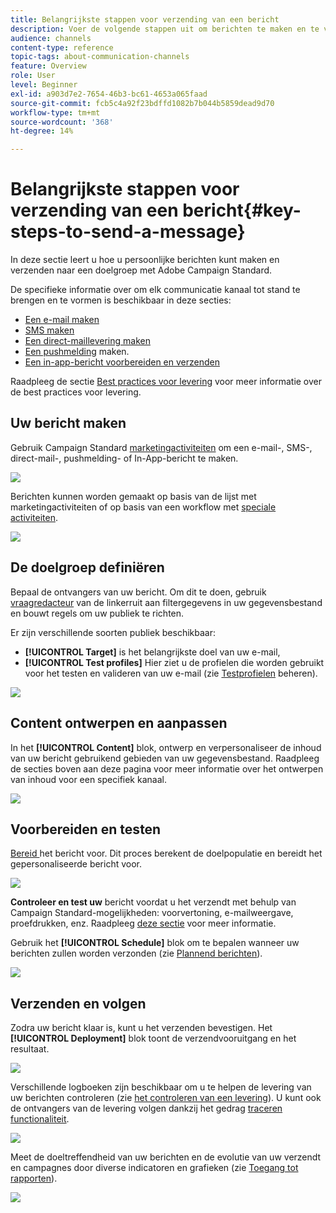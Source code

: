 ```yaml
---
title: Belangrijkste stappen voor verzending van een bericht
description: Voer de volgende stappen uit om berichten te maken en te verzenden met Adobe Campaign.
audience: channels
content-type: reference
topic-tags: about-communication-channels
feature: Overview
role: User
level: Beginner
exl-id: a903d7e2-7654-46b3-bc61-4653a065faad
source-git-commit: fcb5c4a92f23bdffd1082b7b044b5859dead9d70
workflow-type: tm+mt
source-wordcount: '368'
ht-degree: 14%

---
```


# Belangrijkste stappen voor verzending van een bericht{#key-steps-to-send-a-message}

In deze sectie leert u hoe u persoonlijke berichten kunt maken en verzenden naar een doelgroep met Adobe Campaign Standard.

De specifieke informatie over om elk communicatie kanaal tot stand te brengen en te vormen is beschikbaar in deze secties:

* [Een e-mail maken](../../channels/using/creating-an-email.md)
* [SMS maken](../../channels/using/creating-an-sms-message.md)
* [Een direct-maillevering maken](../../channels/using/creating-the-direct-mail.md)
* [Een pushmelding](../../channels/using/preparing-and-sending-a-push-notification.md) maken.
* [Een in-app-bericht voorbereiden en verzenden](../../channels/using/preparing-and-sending-an-in-app-message.md)

Raadpleeg de sectie [Best practices voor levering](../../sending/using/delivery-best-practices.md) voor meer informatie over de best practices voor levering.

## Uw bericht maken

Gebruik Campaign Standard [marketingactiviteiten](../../start/using/marketing-activities.md) om een e-mail-, SMS-, direct-mail-, pushmelding- of In-App-bericht te maken.

![](assets/marketing-activities.png)

Berichten kunnen worden gemaakt op basis van de lijst met marketingactiviteiten of op basis van een workflow met [speciale activiteiten](../../automating/using/about-channel-activities.md).

![](assets/steps-channel.png)

## De doelgroep definiëren

Bepaal de ontvangers van uw bericht. Om dit te doen, gebruik [vraagredacteur](../../automating/using/editing-queries.md) van de linkerruit aan filtergegevens in uw gegevensbestand en bouwt regels om uw publiek te richten.

Er zijn verschillende soorten publiek beschikbaar:

* **[!UICONTROL Target]** is het belangrijkste doel van uw e-mail,
* **[!UICONTROL Test profiles]** Hier ziet u de profielen die worden gebruikt voor het testen en valideren van uw e-mail (zie  [Testprofielen](../../audiences/using/managing-test-profiles.md) beheren).

![](assets/steps-audience.png)

## Content ontwerpen en aanpassen

In het **[!UICONTROL Content]** blok, ontwerp en verpersonaliseer de inhoud van uw bericht gebruikend gebieden van uw gegevensbestand. Raadpleeg de secties boven aan deze pagina voor meer informatie over het ontwerpen van inhoud voor een specifiek kanaal.

![](assets/steps-content.png)

## Voorbereiden en testen

[Bereid ](../../sending/using/preparing-the-send.md) het bericht voor. Dit proces berekent de doelpopulatie en bereidt het gepersonaliseerde bericht voor.

![](assets/steps-prepare.png)

**Controleer en test uw** bericht voordat u het verzendt met behulp van Campaign Standard-mogelijkheden: voorvertoning, e-mailweergave, proefdrukken, enz. Raadpleeg [deze sectie](../../sending/using/previewing-messages.md) voor meer informatie.

Gebruik het **[!UICONTROL Schedule]** blok om te bepalen wanneer uw berichten zullen worden verzonden (zie [Plannend berichten](../../sending/using/about-scheduling-messages.md)).

![](assets/steps-schedule.png)

## Verzenden en volgen

Zodra uw bericht klaar is, kunt u het verzenden bevestigen. Het **[!UICONTROL Deployment]** blok toont de verzendvooruitgang en het resultaat.

![](assets/steps-send.png)

Verschillende logboeken zijn beschikbaar om u te helpen de levering van uw berichten controleren (zie [het controleren van een levering](../../sending/using/monitoring-a-delivery.md)). U kunt ook de ontvangers van de levering volgen dankzij het gedrag [traceren functionaliteit](../../sending/using/tracking-messages.md).

![](../../sending/using/assets/tracking_logs.png)

Meet de doeltreffendheid van uw berichten en de evolutie van uw verzendt en campagnes door diverse indicatoren en grafieken (zie [Toegang tot rapporten](../../reporting/using/about-dynamic-reports.md)).

![](assets/steps-reports.png)
